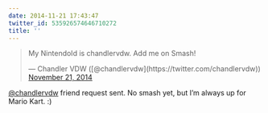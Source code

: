 ```yaml
---
date: 2014-11-21 17:43:47
twitter_id: 535926574646710272
title: ''
---
```


<blockquote class="twitter-tweet"><p lang="en" dir="ltr">My NintendoId is chandlervdw. Add me on Smash!</p>&mdash; Chandler VDW ([@chandlervdw](https://twitter.com/chandlervdw)) <a href="https://twitter.com/chandlervdw/status/535920771261267968?ref_src=twsrc%5Etfw">November 21, 2014</a></blockquote>
<script async src="https://platform.twitter.com/widgets.js" charset="utf-8"></script>

[@chandlervdw](https://twitter.com/chandlervdw) friend request sent. No smash yet, but I’m always up for Mario Kart. :)
